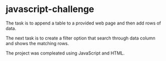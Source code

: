 # javascript-challenge

The task is to append a table to a provided web page and then add rows of data.

The next task is to create a filter option that search through data column and shows the matching rows.

The project was compleated using JavaScript and HTML.